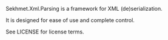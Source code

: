 Sekhmet.Xml.Parsing is a framework for XML (de)serialization.

It is designed for ease of use and complete control.

See LICENSE for license terms.